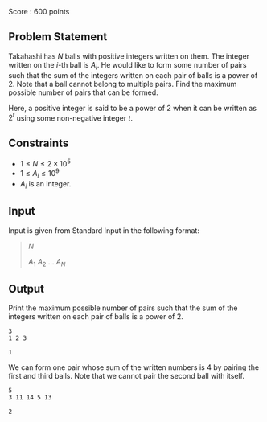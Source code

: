 Score : $600$ points

## Problem Statement

Takahashi has $N$ balls with positive integers written on them. The integer written on the $i$-th ball is $A_i$.
He would like to form some number of pairs such that the sum of the integers written on each pair of balls is a power of $2$.
Note that a ball cannot belong to multiple pairs.
Find the maximum possible number of pairs that can be formed.

Here, a positive integer is said to be a power of $2$ when it can be written as $2^t$ using some non-negative integer $t$.

## Constraints

- $1 \leq N \leq 2\times 10^5$
- $1 \leq A_i \leq 10^9$
- $A_i$ is an integer.

## Input

Input is given from Standard Input in the following format:

> $N$
> 
> $A_1$ $A_2$ $...$ $A_N$

## Output

Print the maximum possible number of pairs such that the sum of the integers written on each pair of balls is a power of $2$.

```input1
3
1 2 3
```

```output1
1
```

We can form one pair whose sum of the written numbers is $4$ by pairing the first and third balls.
Note that we cannot pair the second ball with itself.

```input2
5
3 11 14 5 13
```

```output2
2
```